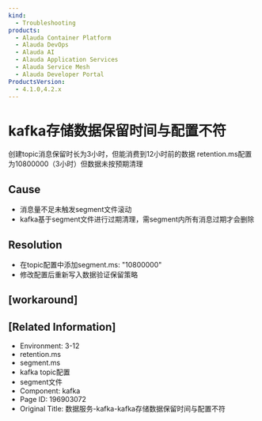 ```yaml
---
kind:
  - Troubleshooting
products:
  - Alauda Container Platform
  - Alauda DevOps
  - Alauda AI
  - Alauda Application Services
  - Alauda Service Mesh
  - Alauda Developer Portal
ProductsVersion:
  - 4.1.0,4.2.x
---
```

<!-- A type of document that involves encountering a fault, diagnosing it, performing root cause analysis, and providing solutions. -->

# kafka存储数据保留时间与配置不符

创建topic消息保留时长为3小时，但能消费到12小时前的数据 retention.ms配置为10800000（3小时）但数据未按预期清理

## Cause
- 消息量不足未触发segment文件滚动
- kafka基于segment文件进行过期清理，需segment内所有消息过期才会删除

## Resolution
- 在topic配置中添加segment.ms: "10800000"
- 修改配置后重新写入数据验证保留策略

## [workaround]

## [Related Information]
- Environment: 3-12
- retention.ms
- segment.ms
- kafka topic配置
- segment文件
- Component: kafka
- Page ID: 196903072
- Original Title: 数据服务-kafka-kafka存储数据保留时间与配置不符
